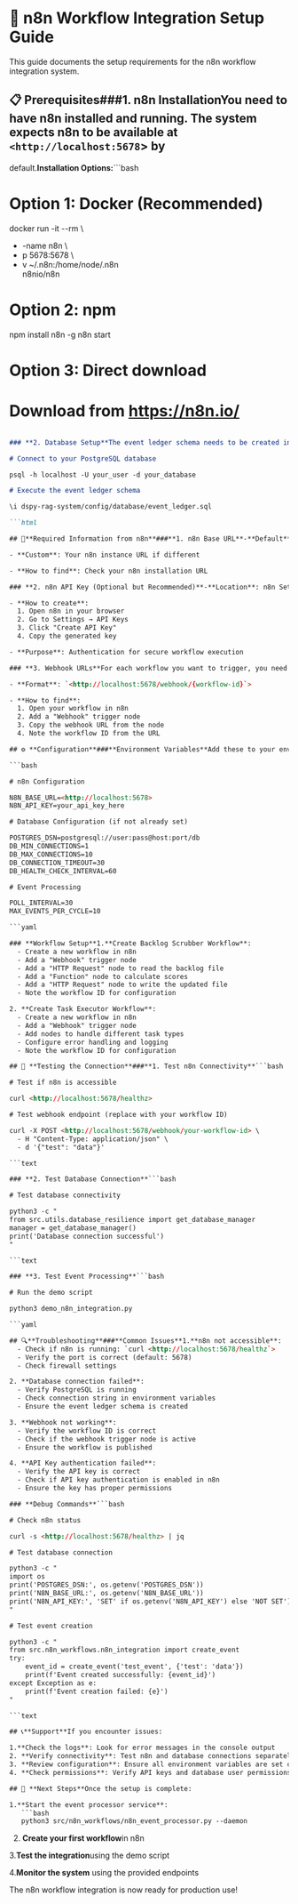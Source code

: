 <!-- CONTEXT_REFERENCE: 400_context-priority-guide.md -->
<!-- MODULE_REFERENCE: 400_deployment-environment-guide.md -->

# 🔧 n8n Workflow Integration Setup Guide

This guide documents the setup requirements for the n8n workflow integration system.

## 📋 **Prerequisites**###**1. n8n Installation**You need to have n8n installed and running. The system expects n8n to be available at `<http://localhost:5678`> by
default.**Installation Options:**```bash

# Option 1: Docker (Recommended)

docker run -it --rm \
  - -name n8n \
  - p 5678:5678 \
  - v ~/.n8n:/home/node/.n8n \
  n8nio/n8n

# Option 2: npm

npm install n8n -g
n8n start

# Option 3: Direct download

# Download from <https://n8n.io/>

```markdown

### **2. Database Setup**The event ledger schema needs to be created in your PostgreSQL database.**Run the schema:**```bash

# Connect to your PostgreSQL database

psql -h localhost -U your_user -d your_database

# Execute the event ledger schema

\i dspy-rag-system/config/database/event_ledger.sql

```html

## 🔑**Required Information from n8n**###**1. n8n Base URL**-**Default**: `<http://localhost:5678`>

- **Custom**: Your n8n instance URL if different

- **How to find**: Check your n8n installation URL

### **2. n8n API Key (Optional but Recommended)**-**Location**: n8n Settings → API Keys

- **How to create**:
  1. Open n8n in your browser
  2. Go to Settings → API Keys
  3. Click "Create API Key"
  4. Copy the generated key

- **Purpose**: Authentication for secure workflow execution

### **3. Webhook URLs**For each workflow you want to trigger, you need the webhook URL:

- **Format**: `<http://localhost:5678/webhook/{workflow-id}`>

- **How to find**:
  1. Open your workflow in n8n
  2. Add a "Webhook" trigger node
  3. Copy the webhook URL from the node
  4. Note the workflow ID from the URL

## ⚙️ **Configuration**###**Environment Variables**Add these to your environment or `.env` file:

```bash

# n8n Configuration

N8N_BASE_URL=<http://localhost:5678>
N8N_API_KEY=your_api_key_here

# Database Configuration (if not already set)

POSTGRES_DSN=postgresql://user:pass@host:port/db
DB_MIN_CONNECTIONS=1
DB_MAX_CONNECTIONS=10
DB_CONNECTION_TIMEOUT=30
DB_HEALTH_CHECK_INTERVAL=60

# Event Processing

POLL_INTERVAL=30
MAX_EVENTS_PER_CYCLE=10

```yaml

### **Workflow Setup**1.**Create Backlog Scrubber Workflow**:
  - Create a new workflow in n8n
  - Add a "Webhook" trigger node
  - Add a "HTTP Request" node to read the backlog file
  - Add a "Function" node to calculate scores
  - Add a "HTTP Request" node to write the updated file
  - Note the workflow ID for configuration

2. **Create Task Executor Workflow**:
  - Create a new workflow in n8n
  - Add a "Webhook" trigger node
  - Add nodes to handle different task types
  - Configure error handling and logging
  - Note the workflow ID for configuration

## 🧪 **Testing the Connection**###**1. Test n8n Connectivity**```bash

# Test if n8n is accessible

curl <http://localhost:5678/healthz>

# Test webhook endpoint (replace with your workflow ID)

curl -X POST <http://localhost:5678/webhook/your-workflow-id> \
  - H "Content-Type: application/json" \
  - d '{"test": "data"}'

```text

### **2. Test Database Connection**```bash

# Test database connectivity

python3 -c "
from src.utils.database_resilience import get_database_manager
manager = get_database_manager()
print('Database connection successful')
"

```text

### **3. Test Event Processing**```bash

# Run the demo script

python3 demo_n8n_integration.py

```yaml

## 🔍**Troubleshooting**###**Common Issues**1.**n8n not accessible**:
  - Check if n8n is running: `curl <http://localhost:5678/healthz`>
  - Verify the port is correct (default: 5678)
  - Check firewall settings

2. **Database connection failed**:
  - Verify PostgreSQL is running
  - Check connection string in environment variables
  - Ensure the event ledger schema is created

3. **Webhook not working**:
  - Verify the workflow ID is correct
  - Check if the webhook trigger node is active
  - Ensure the workflow is published

4. **API Key authentication failed**:
  - Verify the API key is correct
  - Check if API key authentication is enabled in n8n
  - Ensure the key has proper permissions

### **Debug Commands**```bash

# Check n8n status

curl -s <http://localhost:5678/healthz> | jq

# Test database connection

python3 -c "
import os
print('POSTGRES_DSN:', os.getenv('POSTGRES_DSN'))
print('N8N_BASE_URL:', os.getenv('N8N_BASE_URL'))
print('N8N_API_KEY:', 'SET' if os.getenv('N8N_API_KEY') else 'NOT SET')
"

# Test event creation

python3 -c "
from src.n8n_workflows.n8n_integration import create_event
try:
    event_id = create_event('test_event', {'test': 'data'})
    print(f'Event created successfully: {event_id}')
except Exception as e:
    print(f'Event creation failed: {e}')
"

```text

## 📞**Support**If you encounter issues:

1.**Check the logs**: Look for error messages in the console output
2. **Verify connectivity**: Test n8n and database connections separately
3. **Review configuration**: Ensure all environment variables are set correctly
4. **Check permissions**: Verify API keys and database user permissions

## 🚀 **Next Steps**Once the setup is complete:

1.**Start the event processor service**:
   ```bash
   python3 src/n8n_workflows/n8n_event_processor.py --daemon
   ```

2. **Create your first workflow**in n8n

3.**Test the integration**using the demo script

4.**Monitor the system** using the provided endpoints

The n8n workflow integration is now ready for production use!

